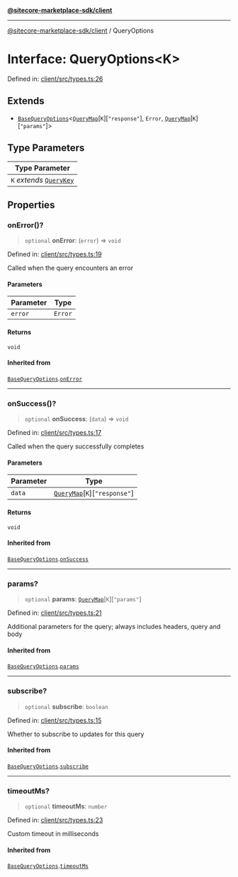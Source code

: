 [**@sitecore-marketplace-sdk/client**](../README.md)

***

[@sitecore-marketplace-sdk/client](../README.md) / QueryOptions

# Interface: QueryOptions\<K\>

Defined in: [client/src/types.ts:26](https://github.com/Sitecore/marketplace-sdk/blob/main/packages/client/src/types.ts#L26)

## Extends

- [`BaseQueryOptions`](BaseQueryOptions.md)\<[`QueryMap`](QueryMap.md)\[`K`\]\[`"response"`\], `Error`, [`QueryMap`](QueryMap.md)\[`K`\]\[`"params"`\]\>

## Type Parameters

| Type Parameter |
| ------ |
| `K` *extends* [`QueryKey`](../type-aliases/QueryKey.md) |

## Properties

### onError()?

> `optional` **onError**: (`error`) => `void`

Defined in: [client/src/types.ts:19](https://github.com/Sitecore/marketplace-sdk/blob/main/packages/client/src/types.ts#L19)

Called when the query encounters an error

#### Parameters

| Parameter | Type |
| ------ | ------ |
| `error` | `Error` |

#### Returns

`void`

#### Inherited from

[`BaseQueryOptions`](BaseQueryOptions.md).[`onError`](BaseQueryOptions.md#onerror)

***

### onSuccess()?

> `optional` **onSuccess**: (`data`) => `void`

Defined in: [client/src/types.ts:17](https://github.com/Sitecore/marketplace-sdk/blob/main/packages/client/src/types.ts#L17)

Called when the query successfully completes

#### Parameters

| Parameter | Type |
| ------ | ------ |
| `data` | [`QueryMap`](QueryMap.md)\[`K`\]\[`"response"`\] |

#### Returns

`void`

#### Inherited from

[`BaseQueryOptions`](BaseQueryOptions.md).[`onSuccess`](BaseQueryOptions.md#onsuccess)

***

### params?

> `optional` **params**: [`QueryMap`](QueryMap.md)\[`K`\]\[`"params"`\]

Defined in: [client/src/types.ts:21](https://github.com/Sitecore/marketplace-sdk/blob/main/packages/client/src/types.ts#L21)

Additional parameters for the query; always includes headers, query and body

#### Inherited from

[`BaseQueryOptions`](BaseQueryOptions.md).[`params`](BaseQueryOptions.md#params)

***

### subscribe?

> `optional` **subscribe**: `boolean`

Defined in: [client/src/types.ts:15](https://github.com/Sitecore/marketplace-sdk/blob/main/packages/client/src/types.ts#L15)

Whether to subscribe to updates for this query

#### Inherited from

[`BaseQueryOptions`](BaseQueryOptions.md).[`subscribe`](BaseQueryOptions.md#subscribe)

***

### timeoutMs?

> `optional` **timeoutMs**: `number`

Defined in: [client/src/types.ts:23](https://github.com/Sitecore/marketplace-sdk/blob/main/packages/client/src/types.ts#L23)

Custom timeout in milliseconds

#### Inherited from

[`BaseQueryOptions`](BaseQueryOptions.md).[`timeoutMs`](BaseQueryOptions.md#timeoutms)
